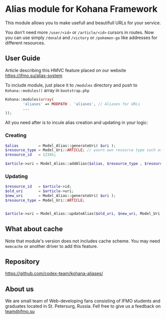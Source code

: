 
# Alias module for Kohana Framework

This module allows you to make usefull and beautifull URLs for your service. 

You don't need more `/user/<id>` or `/article/<id>` cursors in routes. Now you can use simply `/donald` and `/victory` or `/pokemon-go` like addresses for different resources.

## User Guide
Article describing this HMVC feature placed on our website <a href="https://ifmo.su/alias-system">https://ifmo.su/alias-system</a>

To include module, just place it to `/modules` directory and push to `Kohana::modules()` array in `bootstrap.php`
```php
Kohana::modules(array(
        'aliases' => MODPATH . 'aliases', // Aliases for URLs
        ...
));
```

All you need after is to incule alias creation and updating in your logic:

### Creating 

```php
$alias         = Model_Alias::generateUri( $uri );
$resource_type = Model_Uri::ARTICLE; // yourn own resource type such as user, article, category and other
$resource_id   = 12345;

$article->uri = Model_Alias::addAlias($alias, $resource_type , $resource_id);
```

### Updating 

```php
$resource_id   = $article->id;
$old_uri       = $article->uri;
$new_uri       = Model_Alias::generateUri( $uri );
$resource_type = Model_Uri::ARTICLE;


$article->uri = Model_Alias::updateAlias($old_uri, $new_uri, Model_Uri::ARTICLE, $resource_id);
```

## What about cache

Note that module's version does not includes cache scheme. You may need `memcache` or another driver to add this feature.

## Repository 
<a href="https://github.com/codex-team/kohana-aliases/">https://github.com/codex-team/kohana-aliases/</a>


## About us
We are small team of Web-developing fans consisting of IFMO students and graduates located in St. Petersurg, Russia. 
Fell free to give us a feedback on <a href="mailto::team@ifmo.su">team@ifmo.su</a>



